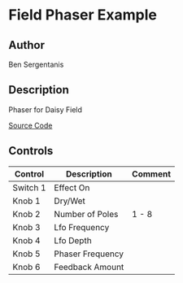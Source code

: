 # Field Phaser Example

## Author

Ben Sergentanis

## Description

Phaser for Daisy Field

[Source Code](https://github.com/electro-smith/DaisyExamples/tree/master/field/phaser)
  
## Controls
| Control | Description | Comment |
| --- | --- | --- |
| Switch 1 | Effect On | |
| Knob 1 |  Dry/Wet | |
| Knob 2 | Number of Poles | 1 - 8 |
| Knob 3 |  Lfo Frequency | |
| Knob 4 |  Lfo Depth | |
| Knob 5 |  Phaser Frequency | |
| Knob 6 |  Feedback Amount | |
